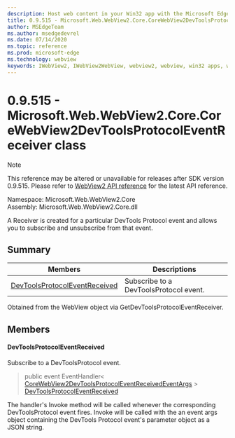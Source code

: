 ```yaml
---
description: Host web content in your Win32 app with the Microsoft Edge WebView2 control
title: 0.9.515 - Microsoft.Web.WebView2.Core.CoreWebView2DevToolsProtocolEventReceiver
author: MSEdgeTeam
ms.author: msedgedevrel
ms.date: 07/14/2020
ms.topic: reference
ms.prod: microsoft-edge
ms.technology: webview
keywords: IWebView2, IWebView2WebView, webview2, webview, win32 apps, win32, edge, ICoreWebView2, ICoreWebView2Controller, browser control, edge html
---
```


# 0.9.515 - Microsoft.Web.WebView2.Core.CoreWebView2DevToolsProtocolEventReceiver class 

> [!NOTE]
> This reference may be altered or unavailable for releases after SDK version 0.9.515. Please refer to [WebView2 API reference](../../../webview2-api-reference.md) for the latest API reference.

Namespace: Microsoft.Web.WebView2.Core\
Assembly: Microsoft.Web.WebView2.Core.dll

A Receiver is created for a particular DevTools Protocol event and allows you to subscribe and unsubscribe from that event.

## Summary

 Members                        | Descriptions
--------------------------------|---------------------------------------------
[DevToolsProtocolEventReceived](#devtoolsprotocoleventreceived) | Subscribe to a DevToolsProtocol event.

Obtained from the WebView object via GetDevToolsProtocolEventReceiver.

## Members

#### DevToolsProtocolEventReceived 

Subscribe to a DevToolsProtocol event.

> public event EventHandler< [CoreWebView2DevToolsProtocolEventReceivedEventArgs](microsoft-web-webview2-core-corewebview2devtoolsprotocoleventreceivedeventargs.md) > [DevToolsProtocolEventReceived](#devtoolsprotocoleventreceived)

The handler's Invoke method will be called whenever the corresponding DevToolsProtocol event fires. Invoke will be called with the an event args object containing the DevTools Protocol event's parameter object as a JSON string.

